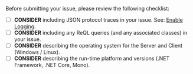Before submitting your issue, please review the following checklist:

- [ ] **CONSIDER** including JSON protocol traces in your issue.
See: [Enable Logging](https://github.com/bchavez/RethinkDb.Driver/wiki/Protocol-Debugging).
- [ ] **CONSIDER** including any ReQL queries (and any associated classes) in your issue.
- [ ] **CONSIDER** describing the operating system for the Server and Client (Windows / Linux).
- [ ] **CONSIDER** describing the run-time platform and versions (.NET Framework, .NET Core, Mono).
